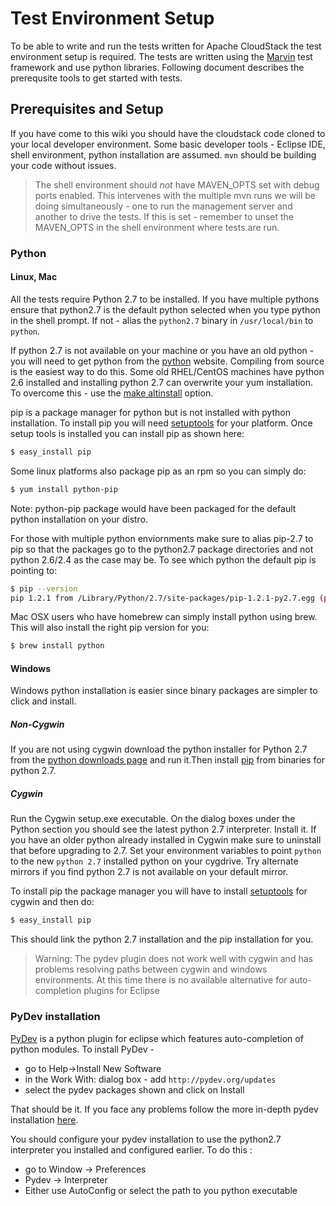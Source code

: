 # Test Environment Setup 

To be able to write and run the tests written for Apache CloudStack the test environment setup is required. The tests are written using the [Marvin](marvin) test framework and use python libraries. Following document describes the prerequsite tools to get started with tests.

## Prerequisites and Setup

If you have come to this wiki you should have the cloudstack code cloned to your local developer environment. Some basic developer tools - Eclipse IDE, shell environment, python installation are assumed. `mvn` should be building your code without issues.

> The shell environment should *not* have MAVEN_OPTS set with
> debug ports enabled. This intervenes with the multiple mvn runs we will be
> doing simultaneously - one to run the management server and another to drive
> the tests. If this is set - remember to unset the MAVEN_OPTS in the shell
> environment where tests are run.

### Python

#### Linux, Mac

All the tests require Python 2.7 to be installed. If you have multiple pythons ensure that python2.7 is the default python selected when you type python in the shell prompt. If not - alias the `python2.7` binary in `/usr/local/bin` to `python`. 

If python 2.7 is not available on your machine or you have an old python - you will need to get python from the [python](3) website. Compiling from source is the easiest way to do this. Some old RHEL/CentOS machines have python 2.6 installed and installing python 2.7 can overwrite your yum installation. To overcome this - use the [make altinstall](4) option.

pip is a package manager for python but is not installed with python installation. To install pip you will need [setuptools](5) for your platform. Once setup tools is installed you can install pip as shown here:

```bash
$ easy_install pip
```

Some linux platforms also package pip as an rpm so you can simply do:

```bash
$ yum install python-pip
```
Note: python-pip package would have been packaged for the default python installation on your distro. 

For those with multiple python enviornments make sure to alias pip-2.7 to pip so that the packages go to the python2.7 package directories and not python 2.6/2.4 as the case may be. To see which python the default pip is pointing to:

```bash
$ pip --version
pip 1.2.1 from /Library/Python/2.7/site-packages/pip-1.2.1-py2.7.egg (python 2.7)
```

Mac OSX users who have homebrew can simply install python using brew. This will also install the right pip version for you:

```bash
$ brew install python
```

#### Windows
Windows python installation is easier since binary packages are simpler to click and install.

##### Non-Cygwin
If you are not using cygwin download the python installer for Python 2.7 from the [python downloads page](6) and run it.Then install [pip](7) from binaries for python 2.7.

##### Cygwin
Run the Cygwin setup.exe executable. On the dialog boxes under the Python section you should see the latest python 2.7 interpreter. Install it. If you have an older python already installed in Cygwin make sure to uninstall that before upgrading to 2.7. Set your environment variables to point `python` to the new `python 2.7` installed python on your cygdrive. Try alternate mirrors if you find python 2.7 is not available on your default mirror.

To install pip the package manager you will have to install [setuptools](8) for cygwin and then do:

```bash
$ easy_install pip
```
This should link the python 2.7 installation and the pip installation for you.

> Warning: The pydev plugin does not work well with cygwin and has problems
> resolving paths between cygwin and windows environments. At this time there
> is no available alternative for auto-completion plugins for Eclipse

### PyDev installation

[PyDev](9) is a python plugin for eclipse which features auto-completion of python modules. To install PyDev -
- go to Help->Install New Software
- in the Work With: dialog box - add `http://pydev.org/updates`
- select the pydev packages shown and click on Install

That should be it. If you face any problems follow the more in-depth pydev installation [here](http://pydev.org/manual_101_root.html). 

You should configure your pydev installation to use the python2.7 interpreter you installed and configured earlier. To do this :
- go to Window -> Preferences
- Pydev -> Interpreter
- Either use AutoConfig or select the path to you python executable

